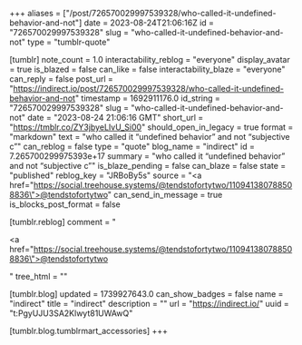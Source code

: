 +++
aliases = ["/post/726570029997539328/who-called-it-undefined-behavior-and-not"]
date = 2023-08-24T21:06:16Z
id = "726570029997539328"
slug = "who-called-it-undefined-behavior-and-not"
type = "tumblr-quote"

[tumblr]
note_count = 1.0
interactability_reblog = "everyone"
display_avatar = true
is_blazed = false
can_like = false
interactability_blaze = "everyone"
can_reply = false
post_url = "https://indirect.io/post/726570029997539328/who-called-it-undefined-behavior-and-not"
timestamp = 1692911176.0
id_string = "726570029997539328"
slug = "who-called-it-undefined-behavior-and-not"
date = "2023-08-24 21:06:16 GMT"
short_url = "https://tmblr.co/ZY3jbyeLIvU_Si00"
should_open_in_legacy = true
format = "markdown"
text = "who called it &ldquo;undefined behavior&rdquo; and not &ldquo;subjective c&rdquo;"
can_reblog = false
type = "quote"
blog_name = "indirect"
id = 7.265700299975393e+17
summary = "who called it “undefined behavior” and not “subjective c”"
is_blaze_pending = false
can_blaze = false
state = "published"
reblog_key = "JRBoBy5s"
source = "<a href=\"https://social.treehouse.systems/@tendstofortytwo/110941380788508836\">@tendstofortytwo</a>"
can_send_in_message = true
is_blocks_post_format = false

[tumblr.reblog]
comment = "<p><a href=\"https://social.treehouse.systems/@tendstofortytwo/110941380788508836\">@tendstofortytwo</a></p>"
tree_html = ""

[tumblr.blog]
updated = 1739927643.0
can_show_badges = false
name = "indirect"
title = "indirect"
description = ""
url = "https://indirect.io/"
uuid = "t:PgyUJU3SA2Klwyt81UWAwQ"

[tumblr.blog.tumblrmart_accessories]
+++
